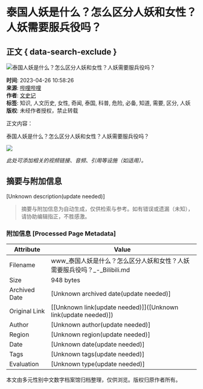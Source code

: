 # 泰国人妖是什么？怎么区分人妖和女性？人妖需要服兵役吗？

## 正文 { data-search-exclude }


![泰国人妖是什么？怎么区分人妖和女性？人妖需要服兵役吗？](//i1.hdslb.com/bfs/archive/6507fe0b3c77a03e266862c37153d6171aa02836.jpg@518w_290h_1c_!web-video-share-cover.webp)

**时间**: 2023-04-26 10:58:26  
**来源**: [哔哩哔哩](//www.bilibili.com)  
**作者**: [文史记](//space.bilibili.com/3493146056985502)  
**标签**: 知识, 人文历史, 女性, 奇闻, 泰国, 科普, 危险, 必备, 知道, 需要, 区分, 人妖  
**版权**: 未经作者授权，禁止转载  

正文内容：

泰国人妖是什么？怎么区分人妖和女性？人妖需要服兵役吗？

![](//i1.hdslb.com/bfs/face/18260ec7eb7a953fbdb51b901fea495af5f2b650.jpg@96w.webp)

*此处可添加相关的视频链接、音频、引用等设施（如适用）。*
<!-- tcd_original_link https://www.bilibili.com/video/BV1cs4y1R7Nx?from=search -->


## 摘要与附加信息

<!-- tcd_abstract -->
[Unknown description(update needed)]
<!-- tcd_abstract_end -->

> 摘要与附加信息为自动生成，仅供检索与参考。如有错误或遗漏（未知），请协助编辑指正，不胜感激。

### 附加信息 [Processed Page Metadata]

| Attribute       | Value                                  |
|-----------------|----------------------------------------|
| Filename        | www_泰国人妖是什么？怎么区分人妖和女性？人妖需要服兵役吗？_-_Bilibili.md                             |
| Size            | 948 bytes                           |
| Archived Date   | [Unknown archived date(update needed)]                             |
| Original Link   | [[Unknown link(update needed)]]([Unknown link(update needed)])                       |
| Author          | [Unknown author(update needed)]                               |
| Region          | [Unknown region(update needed)]                               |
| Date            | [Unknown date(update needed)]                                 |
| Tags            | [Unknown tags(update needed)]                                 |
| Evaluation            | [Unknown type(update needed)]                                 |
<!-- tcd_table_end -->

本文由多元性别中文数字档案馆归档整理，仅供浏览。版权归原作者所有。
